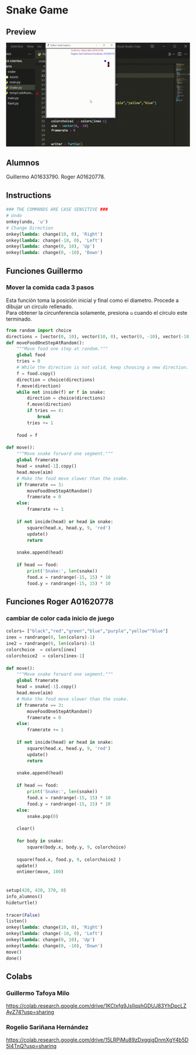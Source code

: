 # Snake Game

## Preview

![Circles](./Assets/ghig.gif)


## Alumnos
Guillermo A01633790.
Roger A01620778.

## Instructions

```python
### THE COMMANDS ARE CASE SENSITIVE ###
# Undo
onkey(undo, 'u')
# Change Direction
onkey(lambda: change(10, 0), 'Right')
onkey(lambda: change(-10, 0), 'Left')
onkey(lambda: change(0, 10), 'Up')
onkey(lambda: change(0, -10), 'Down')

```

## Funciones Guillermo

###  Mover la comida cada 3 pasos 

Esta función toma la posición inicial y final como el diametro. Procede a dibujar un circulo rellenado. <br>
Para obtener la circunferencia solamente, presiona `u` cuando el círculo este terminado.
```python
from random import choice
directions = [vector(0, 10), vector(10, 0), vector(0, -10), vector(-10, 0)]
def moveFoodOneStepAtRandom():
    """Move food one step at random."""
    global food
    tries = 0
    # While the direction is not valid, keep choosing a new direction.
    f = food.copy()
    direction = choice(directions)
    f.move(direction)
    while not inside(f) or f in snake:
        direction = choice(directions)
        f.move(direction)
        if tries == 4:
            break
        tries += 1

    food = f

def move():
    """Move snake forward one segment."""
    global framerate
    head = snake[-1].copy()
    head.move(aim)
    # Make the food move slower than the snake.
    if framerate == 3:
        moveFoodOneStepAtRandom()
        framerate = 0
    else:
        framerate += 1

    if not inside(head) or head in snake:
        square(head.x, head.y, 9, 'red')
        update()
        return

    snake.append(head)

    if head == food:
        print('Snake:', len(snake))
        food.x = randrange(-15, 15) * 10
        food.y = randrange(-15, 15) * 10

```

## Funciones Roger A01620778

### cambiar de color cada inicio de juego


```python
colors= ["black","red","green","blue","purple","yellow""blue"]
inex = randrange(0, len(colors)-1)
ine2 = randrange(0, len(colors)-1)
colorchoice  = colors[inex]
colorchoice2  = colors[inex-1]

def move():
    """Move snake forward one segment."""
    global framerate
    head = snake[-1].copy()
    head.move(aim)
    # Make the food move slower than the snake.
    if framerate == 3:
        moveFoodOneStepAtRandom()
        framerate = 0
    else:
        framerate += 1

    if not inside(head) or head in snake:
        square(head.x, head.y, 9, 'red')
        update()
        return

    snake.append(head)

    if head == food:
        print('Snake:', len(snake))
        food.x = randrange(-15, 15) * 10
        food.y = randrange(-15, 15) * 10
    else:
        snake.pop(0)

    clear()

    for body in snake:
        square(body.x, body.y, 9, colorchoice)

    square(food.x, food.y, 9, colorchoice2 )
    update()
    ontimer(move, 100)


setup(420, 420, 370, 0)
info_alumnos()
hideturtle()

tracer(False)
listen()
onkey(lambda: change(10, 0), 'Right')
onkey(lambda: change(-10, 0), 'Left')
onkey(lambda: change(0, 10), 'Up')
onkey(lambda: change(0, -10), 'Down')
move()
done()

```


## Colabs
### Guillermo Tafoya Milo
https://colab.research.google.com/drive/1KCIxfg9JsIIqshGDUJ83YhDpcLZAyZ74?usp=sharing
### Rogelio Sariñana Hernández
https://colab.research.google.com/drive/15LRPjMu89zDxggigDnmXgY4b5D5I4TnQ?usp=sharing
